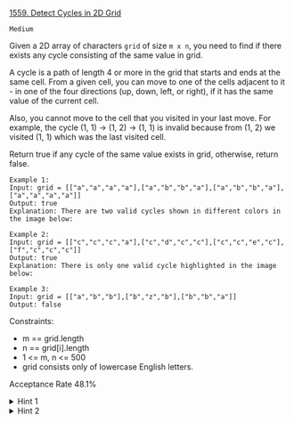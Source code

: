 [1559. Detect Cycles in 2D Grid](https://leetcode.com/problems/detect-cycles-in-2d-grid/)

`Medium`

Given a 2D array of characters `grid` of size `m x n`, you need to find if there exists any cycle consisting of the same value in grid.

A cycle is a path of length 4 or more in the grid that starts and ends at the same cell. From a given cell, you can move to one of the cells adjacent to it - in one of the four directions (up, down, left, or right), if it has the same value of the current cell.

Also, you cannot move to the cell that you visited in your last move. For example, the cycle (1, 1) -> (1, 2) -> (1, 1) is invalid because from (1, 2) we visited (1, 1) which was the last visited cell.

Return true if any cycle of the same value exists in grid, otherwise, return false.

```
Example 1:
Input: grid = [["a","a","a","a"],["a","b","b","a"],["a","b","b","a"],["a","a","a","a"]]
Output: true
Explanation: There are two valid cycles shown in different colors in the image below:

Example 2:
Input: grid = [["c","c","c","a"],["c","d","c","c"],["c","c","e","c"],["f","c","c","c"]]
Output: true
Explanation: There is only one valid cycle highlighted in the image below:

Example 3:
Input: grid = [["a","b","b"],["b","z","b"],["b","b","a"]]
Output: false
```

Constraints:

- m == grid.length
- n == grid[i].length
- 1 <= m, n <= 500
- grid consists only of lowercase English letters.

Acceptance Rate
48.1%

<details>
<summary>Hint 1</summary>

Keep track of the parent (previous position) to avoid considering an invalid path.

</details>

<details>
<summary>Hint 2</summary>

Use DFS or BFS and keep track of visited cells to see if there is a cycle.

</details>